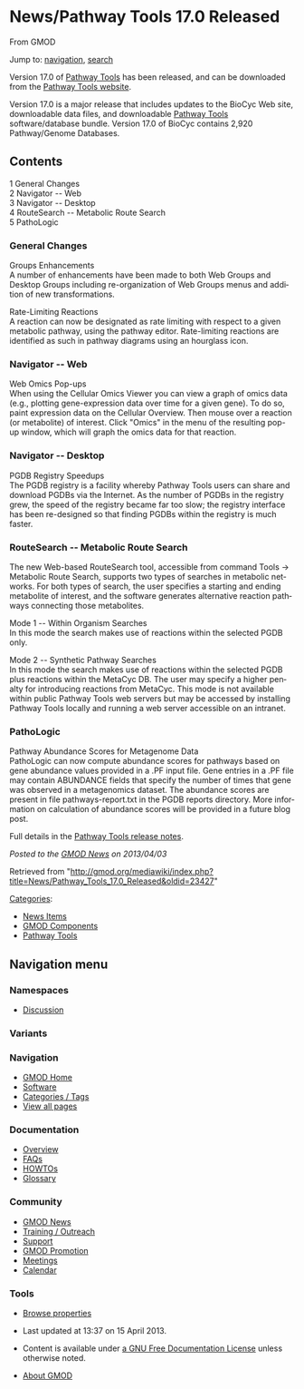 <div id="mw-page-base" class="noprint">

</div>

<div id="mw-head-base" class="noprint">

</div>

<div id="content" class="mw-body" role="main">

<span id="top"></span>

<div id="mw-js-message" style="display:none;">

</div>



# <span dir="auto">News/Pathway Tools 17.0 Released</span>

<div id="bodyContent">

<div id="siteSub">

From GMOD

</div>

<div id="contentSub">

</div>

<div id="jump-to-nav" class="mw-jump">

Jump to: [navigation](#mw-navigation), [search](#p-search)

</div>

<div id="mw-content-text" class="mw-content-ltr" lang="en" dir="ltr">

Version 17.0 of [Pathway Tools](../Pathway_Tools.1 "Pathway Tools") has
been released, and can be downloaded from the
<a href="http://bioinformatics.ai.sri.com/ptools/" class="external text"
rel="nofollow">Pathway Tools website</a>.

Version 17.0 is a major release that includes updates to the BioCyc Web
site, downloadable data files, and downloadable [Pathway
Tools](../Pathway_Tools.1 "Pathway Tools") software/database bundle.
Version 17.0 of BioCyc contains 2,920 Pathway/Genome Databases.

<div id="toc" class="toc">

<div id="toctitle">

## Contents

</div>

- [<span class="tocnumber">1</span> <span class="toctext">General
  Changes</span>](#General_Changes)
- [<span class="tocnumber">2</span> <span class="toctext">Navigator --
  Web</span>](#Navigator_--_Web)
- [<span class="tocnumber">3</span> <span class="toctext">Navigator --
  Desktop</span>](#Navigator_--_Desktop)
- [<span class="tocnumber">4</span> <span class="toctext">RouteSearch --
  Metabolic Route Search</span>](#RouteSearch_--_Metabolic_Route_Search)
- [<span class="tocnumber">5</span>
  <span class="toctext">PathoLogic</span>](#PathoLogic)

</div>

### <span id="General_Changes" class="mw-headline">General Changes</span>

Groups Enhancements  
A number of enhancements have been made to both Web Groups and Desktop
Groups including re-organization of Web Groups menus and addition of new
transformations.

<!-- -->

Rate-Limiting Reactions  
A reaction can now be designated as rate limiting with respect to a
given metabolic pathway, using the pathway editor. Rate-limiting
reactions are identified as such in pathway diagrams using an hourglass
icon.

### <span id="Navigator_--_Web" class="mw-headline">Navigator -- Web</span>

Web Omics Pop-ups  
When using the Cellular Omics Viewer you can view a graph of omics data
(e.g., plotting gene-expression data over time for a given gene). To do
so, paint expression data on the Cellular Overview. Then mouse over a
reaction (or metabolite) of interest. Click "Omics" in the menu of the
resulting pop-up window, which will graph the omics data for that
reaction.

### <span id="Navigator_--_Desktop" class="mw-headline">Navigator -- Desktop</span>

PGDB Registry Speedups  
The PGDB registry is a facility whereby Pathway Tools users can share
and download PGDBs via the Internet. As the number of PGDBs in the
registry grew, the speed of the registry became far too slow; the
registry interface has been re-designed so that finding PGDBs within the
registry is much faster.

### <span id="RouteSearch_--_Metabolic_Route_Search" class="mw-headline">RouteSearch -- Metabolic Route Search</span>

The new Web-based RouteSearch tool, accessible from command Tools -\>
Metabolic Route Search, supports two types of searches in metabolic
networks. For both types of search, the user specifies a starting and
ending metabolite of interest, and the software generates alternative
reaction pathways connecting those metabolites.

Mode 1 -- Within Organism Searches  
In this mode the search makes use of reactions within the selected PGDB
only.

Mode 2 -- Synthetic Pathway Searches  
In this mode the search makes use of reactions within the selected PGDB
plus reactions within the MetaCyc DB. The user may specify a higher
penalty for introducing reactions from MetaCyc. This mode is not
available within public Pathway Tools web servers but may be accessed by
installing Pathway Tools locally and running a web server accessible on
an intranet.

### <span id="PathoLogic" class="mw-headline">PathoLogic</span>

Pathway Abundance Scores for Metagenome Data  
PathoLogic can now compute abundance scores for pathways based on gene
abundance values provided in a .PF input file. Gene entries in a .PF
file may contain ABUNDANCE fields that specify the number of times that
gene was observed in a metagenomics dataset. The abundance scores are
present in file pathways-report.txt in the PGDB reports directory. More
information on calculation of abundance scores will be provided in a
future blog post.

Full details in the
<a href="http://bioinformatics.ai.sri.com/ptools/release-notes.html"
class="external text" rel="nofollow">Pathway Tools release notes</a>.

  

<div class="newsfooter">

*Posted to the [GMOD News](../GMOD_News "GMOD News") on 2013/04/03*

</div>

</div>

<div class="printfooter">

Retrieved from
"<http://gmod.org/mediawiki/index.php?title=News/Pathway_Tools_17.0_Released&oldid=23427>"

</div>

<div id="catlinks" class="catlinks">

<div id="mw-normal-catlinks" class="mw-normal-catlinks">

[Categories](../Special:Categories "Special:Categories"):

- [News Items](../Category:News_Items "Category:News Items")
- [GMOD
  Components](../Category:GMOD_Components "Category:GMOD Components")
- [Pathway Tools](../Category:Pathway_Tools "Category:Pathway Tools")

</div>

</div>

<div class="visualClear">

</div>

</div>

</div>

<div id="mw-navigation">

## Navigation menu

<div id="mw-head">



<div id="left-navigation">

<div id="p-namespaces" class="vectorTabs" role="navigation"
aria-labelledby="p-namespaces-label">

### Namespaces


- <span id="ca-talk"><a
  href="http://gmod.org/mediawiki/index.php?title=Talk:News/Pathway_Tools_17.0_Released&amp;action=edit&amp;redlink=1"
  accesskey="t"
  title="Discussion about the content page [t]">Discussion</a></span>

</div>

<div id="p-variants" class="vectorMenu emptyPortlet" role="navigation"
aria-labelledby="p-variants-label">

### 

### Variants[](#)

<div class="menu">

</div>

</div>

</div>





</div>

</div>

</div>

<div id="mw-panel">

<div id="p-logo" role="banner">

<a href="../Main_Page"
style="background-image: url(../../images/GMOD-cogs.png);"
title="Visit the main page"></a>

</div>

<div id="p-Navigation" class="portal" role="navigation"
aria-labelledby="p-Navigation-label">

### Navigation

<div class="body">

- <span id="n-GMOD-Home">[GMOD Home](../Main_Page)</span>
- <span id="n-Software">[Software](../GMOD_Components)</span>
- <span id="n-Categories-.2F-Tags">[Categories /
  Tags](../Categories)</span>
- <span id="n-View-all-pages">[View all
  pages](../Special:AllPages)</span>

</div>

</div>

<div id="p-Documentation" class="portal" role="navigation"
aria-labelledby="p-Documentation-label">

### Documentation

<div class="body">

- <span id="n-Overview">[Overview](../Overview)</span>
- <span id="n-FAQs">[FAQs](../Category:FAQ)</span>
- <span id="n-HOWTOs">[HOWTOs](../Category:HOWTO)</span>
- <span id="n-Glossary">[Glossary](../Glossary)</span>

</div>

</div>

<div id="p-Community" class="portal" role="navigation"
aria-labelledby="p-Community-label">

### Community

<div class="body">

- <span id="n-GMOD-News">[GMOD News](../GMOD_News)</span>
- <span id="n-Training-.2F-Outreach">[Training /
  Outreach](../Training_and_Outreach)</span>
- <span id="n-Support">[Support](../Support)</span>
- <span id="n-GMOD-Promotion">[GMOD Promotion](../GMOD_Promotion)</span>
- <span id="n-Meetings">[Meetings](../Meetings)</span>
- <span id="n-Calendar">[Calendar](../Calendar)</span>

</div>

</div>

<div id="p-tb" class="portal" role="navigation"
aria-labelledby="p-tb-label">

### Tools

<div class="body">


- <span id="t-smwbrowselink"><a href="../Special:Browse/News-2FPathway_Tools_17.0_Released"
  rel="smw-browse">Browse properties</a></span>


</div>

</div>

</div>

</div>

<div id="footer" role="contentinfo">

- <span id="footer-info-lastmod">Last updated at 13:37 on 15 April
  2013.</span>
<!-- - <span id="footer-info-viewcount">12,281 page views.</span> -->
- <span id="footer-info-copyright">Content is available under
  <a href="http://www.gnu.org/licenses/fdl-1.3.html" class="external"
  rel="nofollow">a GNU Free Documentation License</a> unless otherwise
  noted.</span>

<!-- -->

- <span id="footer-places-about">[About
  GMOD](../GMOD:About "GMOD:About")</span>

<!-- -->






</div>
